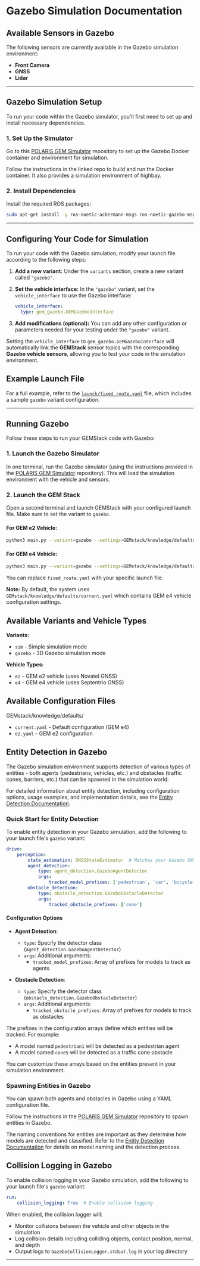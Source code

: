 # Gazebo Simulation Documentation

## Available Sensors in Gazebo

The following sensors are currently available in the Gazebo simulation environment:

- **Front Camera**
- **GNSS**
- **Lidar**

---

## Gazebo Simulation Setup

To run your code within the Gazebo simulator, you'll first need to set up and install necessary dependencies.

### 1. Set Up the Simulator

Go to this [POLARIS GEM Simulator](https://github.com/harishkumarbalaji/POLARIS_GEM_Simulator/tree/main) repository to set up the Gazebo Docker container and environment for simulation.

Follow the instructions in the linked repo to build and run the Docker container. It also provides a simulation environment of highbay.

### 2. Install Dependencies

Install the required ROS packages:

```bash
sudo apt-get install -y ros-noetic-ackermann-msgs ros-noetic-gazebo-msgs
```

---

## Configuring Your Code for Simulation

To run your code with the Gazebo simulation, modify your launch file according to the following steps:

1. **Add a new variant:**
   Under the `variants` section, create a new variant called `"gazebo"`.

2. **Set the vehicle interface:**
   In the `"gazebo"` variant, set the `vehicle_interface` to use the Gazebo interface:
   ```yaml
   vehicle_interface:
     type: gem_gazebo.GEMGazeboInterface
   ```

3. **Add modifications (optional):**
   You can add any other configuration or parameters needed for your testing under the `"gazebo"` variant.

Setting the `vehicle_interface` to `gem_gazebo.GEMGazeboInterface` will automatically link the **GEMStack** sensor topics with the corresponding **Gazebo vehicle sensors**, allowing you to test your code in the simulation environment.

## Example Launch File

For a full example, refer to the [`launch/fixed_route.yaml`](launch/fixed_route.yaml) file, which includes a sample `gazebo` variant configuration.

---

## Running Gazebo

Follow these steps to run your GEMStack code with Gazebo:

### 1. Launch the Gazebo Simulator

In one terminal, run the Gazebo simulator (using the instructions provided in the [POLARIS GEM Simulator](https://github.com/harishkumarbalaji/POLARIS_GEM_Simulator/tree/main) repository). This will load the simulation environment with the vehicle and sensors.

### 2. Launch the GEM Stack

Open a second terminal and launch GEMStack with your configured launch file. Make sure to set the variant to `gazebo`.

#### For GEM e2 Vehicle:

```bash
python3 main.py --variant=gazebo --settings=GEMstack/knowledge/defaults/e2.yaml launch/fixed_route.yaml
```

#### For GEM e4 Vehicle:

```bash
python3 main.py --variant=gazebo --settings=GEMstack/knowledge/defaults/current.yaml launch/fixed_route.yaml
```

You can replace `fixed_route.yaml` with your specific launch file.

**Note:** By default, the system uses `GEMstack/knowledge/defaults/current.yaml` which contains GEM e4 vehicle configuration settings.

## Available Variants and Vehicle Types

**Variants:**
- `sim` - Simple simulation mode
- `gazebo` - 3D Gazebo simulation mode

**Vehicle Types:**
- `e2` - GEM e2 vehicle (uses Novatel GNSS)
- `e4` - GEM e4 vehicle (uses Septentrio GNSS)

## Available Configuration Files

GEMstack/knowledge/defaults/
- `current.yaml` - Default configuration (GEM e4)
- `e2.yaml` - GEM e2 configuration

## Entity Detection in Gazebo

The Gazebo simulation environment supports detection of various types of entities - both agents (pedestrians, vehicles, etc.) and obstacles (traffic cones, barriers, etc.) that can be spawned in the simulation world.

For detailed information about entity detection, including configuration options, usage examples, and implementation details, see the [Entity Detection Documentation](gazebo_entity_detection.md).

### Quick Start for Entity Detection

To enable entity detection in your Gazebo simulation, add the following to your launch file's `gazebo` variant:

```yaml
drive:
    perception:
        state_estimation: GNSSStateEstimator  # Matches your Gazebo GNSS implementation
        agent_detection:
            type: agent_detection.GazeboAgentDetector
            args:
                tracked_model_prefixes: ['pedestrian', 'car', 'bicycle']
        obstacle_detection:
            type: obstacle_detection.GazeboObstacleDetector
            args:
                tracked_obstacle_prefixes: ['cone']
```

#### Configuration Options

- **Agent Detection**:
  - `type`: Specify the detector class (`agent_detection.GazeboAgentDetector`)
  - `args`: Additional arguments:
    - `tracked_model_prefixes`: Array of prefixes for models to track as agents
  
- **Obstacle Detection**:
  - `type`: Specify the detector class (`obstacle_detection.GazeboObstacleDetector`)
  - `args`: Additional arguments:
    - `tracked_obstacle_prefixes`: Array of prefixes for models to track as obstacles

The prefixes in the configuration arrays define which entities will be tracked. For example:
- A model named `pedestrian1` will be detected as a pedestrian agent
- A model named `cone5` will be detected as a traffic cone obstacle

You can customize these arrays based on the entities present in your simulation environment.

### Spawning Entities in Gazebo

You can spawn both agents and obstacles in Gazebo using a YAML configuration file.

Follow the instructions in the [POLARIS GEM Simulator](https://github.com/harishkumarbalaji/POLARIS_GEM_Simulator/tree/main) repository to spawn entities in Gazebo.

The naming conventions for entities are important as they determine how models are detected and classified. Refer to the [Entity Detection Documentation](gazebo_entity_detection.md) for details on model naming and the detection process.

## Collision Logging in Gazebo

To enable collision logging in your Gazebo simulation, add the following to your launch file's `gazebo` variant:

```yaml
run:
    collision_logging: True  # Enable collision logging
```

When enabled, the collision logger will:
- Monitor collisions between the vehicle and other objects in the simulation
- Log collision details including colliding objects, contact position, normal, and depth
- Output logs to `GazeboCollisionLogger.stdout.log` in your log directory

---
